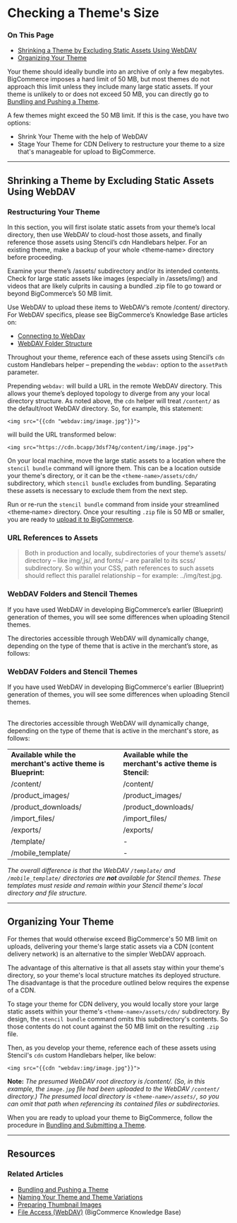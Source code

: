 # Checking a Theme's Size

<div class="otp" id="no-index">
	<h3> On This Page </h3>
	<ul>
    <li><a href="#checking_shrinking">Shrinking a Theme by Excluding Static Assets Using WebDAV</a></li>
    <li><a href="#checking_organizing">Organizing Your Theme</a></li>
	</ul>
</div>

Your theme should ideally bundle into an archive of only a few megabytes. BigCommerce imposes a hard limit of 50 MB, but most themes do not approach this limit unless they include many large static assets. If your theme is unlikely to or does not exceed 50 MB, you can directly go to [Bundling and Pushing a Theme](https://developer.bigcommerce.com/stencil-docs/deploying-a-theme/bundling-and-pushing).

A few themes might exceed the 50 MB limit. If this is the case, you have two options:
* Shrink Your Theme with the help of WebDAV
* Stage Your Theme for CDN Delivery to restructure your theme to a size that's manageable for upload to BigCommerce.

---

<a href='#checking_shrinking' aria-hidden='true' class='block-anchor'  id='checking_shrinking'><i aria-hidden='true' class='linkify icon'></i></a>

## Shrinking a Theme by Excluding Static Assets Using WebDAV

### Restructuring Your Theme

In this section, you will first isolate static assets from your theme’s local directory, then use WebDAV to cloud-host those assets, and finally reference those assets using Stencil’s cdn Handlebars helper. For an existing theme, make a backup of your whole <theme‑name> directory before proceeding.

Examine your theme’s /assets/ subdirectory and/or its intended contents. Check for large static assets like images (especially in /assets/img/) and videos that are likely culprits in causing a bundled .zip file to go toward or beyond BigCommerce’s 50 MB limit.

Use WebDAV to upload these items to WebDAV’s remote /content/ directory. For WebDAV specifics, please see BigCommerce’s Knowledge Base articles on:

* [Connecting to WebDav](https://support.bigcommerce.com/s/article/File-Access-WebDAV#manual)
* [WebDAV Folder Structure](https://support.bigcommerce.com/s/article/File-Access-WebDAV#folder)

Throughout your theme, reference each of these assets using Stencil’s `cdn` custom Handlebars helper – prepending the `webdav:` option to the `assetPath` parameter.

Prepending `webdav:` will build a URL in the remote WebDAV directory. This allows your theme’s deployed topology to diverge from any your local directory structure. As noted above, the `cdn` helper will treat `/content/` as the default/root WebDAV directory. So, for example, this statement:

`<img src="{{cdn "webdav:img/image.jpg"}}">`

will build the URL transformed below:

`<img src="https://cdn.bcapp/3dsf74g/content/img/image.jpg">`

On your local machine, move the large static assets to a location where the `stencil bundle` command will ignore them. This can be a location outside your theme's directory, or it can be the `<theme-name>/assets/cdn/` subdirectory, which `stencil bundle` excludes from bundling. Separating these assets is necessary to exclude them from the next step.

Run or re-run the `stencil bundle` command from inside your streamlined <theme‑name> directory. Once your resulting `.zip` file is 50 MB or smaller, you are ready to [upload it to BigCommerce](https://developer.bigcommerce.com/stencil-docs/deploying-a-theme/bundling-and-pushing).

<div class="HubBlock--callout">
<div class="CalloutBlock--warning">
<div class="HubBlock-content">

<!-- theme: warning -->

### URL References to Assets

> Both in production and locally, subdirectories of your theme’s assets/ directory – like img/,js/, and fonts/ – are parallel to its scss/ subdirectory. So within your CSS, path references to such assets should reflect this parallel relationship – for example: ../img/test.jpg.

</div>
</div>
</div>

### WebDAV Folders and Stencil Themes

If you have used WebDAV in developing BigCommerce’s earlier (Blueprint) generation of themes, you will see some differences when uploading Stencil themes.


The directories accessible through WebDAV will dynamically change, depending on the type of theme that is active in the merchant’s store, as follows:

### WebDAV Folders and Stencil Themes

If you have used WebDAV in developing BigCommerce's earlier (Blueprint) generation of themes, you will see some differences when uploading Stencil themes.<br><br>

The directories accessible through WebDAV will dynamically change, depending on the type of theme that is active in the merchant's store, as follows:<p></p>

<table>
  <tr>
    <td><b>Available while the merchant's active theme is Blueprint:</b></td>
    <td class=""><b>Available while the merchant's active
      theme is Stencil:</b></td>
  </tr>
  <tr>
    <td>/content/</td>
    <td>/content/</td>
  </tr>
  <tr>
    <td>/product_images/</td>
    <td>/product_images/</td>
  </tr>
  <tr>
    <td>/product_downloads/</td>
    <td>/product_downloads/</td>
  </tr>
  <tr>
    <td>/import_files/</td>
    <td>/import_files/</td>
  </tr>
  <tr>
    <td>/exports/</td>
    <td>/exports/</td>
  </tr>
  <tr>
    <td>/template/</td>
    <td>-</td>
  </tr>
  <tr>
    <td>/mobile_template/</td>
    <td>-</td>
  </tr>
 </table>

<i>The overall difference is that the WebDAV `/template/` and `/mobile_template/` directories are <b>not</b> available for Stencil themes. These templates must reside and remain within your Stencil theme's local directory and file structure.</i>

---

<a href='#checking_organizing' aria-hidden='true' class='block-anchor'  id='checking_organizing'><i aria-hidden='true' class='linkify icon'></i></a>

## Organizing Your Theme

For themes that would otherwise exceed BigCommerce's 50 MB limit on uploads, delivering your theme's large static assets via a CDN (content delivery network) is an alternative to the simpler WebDAV approach.

The advantage of this alternative is that all assets stay within your theme's directory, so your theme's local structure matches its deployed structure. The disadvantage is that the procedure outlined below requires the expense of a CDN.

To stage your theme for CDN delivery, you would locally store your large static assets within your theme's
`<theme-name>/assets/cdn/` subdirectory. By design, the `stencil bundle` command omits this subdirectory's contents. So those contents do not count against the 50 MB limit on the resulting `.zip` file.

Then, as you develop your theme, reference each of these assets using Stencil's `cdn` custom Handlebars helper, like below:

`<img src="{{cdn "webdav:img/image.jpg"}}">`

**Note:** _The presumed WebDAV root directory is /content/. (So, in this example, the `image.jpg` file had been uploaded to the WebDAV `/content/` directory.) The presumed local directory is `<theme-name>/assets/`, so you can omit that path when referencing its contained files or subdirectories._

When you are ready to upload your theme to BigCommerce, follow the procedure in [Bundling and Submitting a Theme](https://developer.bigcommerce.com/stencil-docs/deploying-a-theme/bundling-and-pushing).


---

## Resources

### Related Articles
* [Bundling and Pushing a Theme](https://developer.bigcommerce.com/stencil-docs/deploying-a-theme/bundling-and-pushing)
* [Naming Your Theme and Theme Variations](https://developer.bigcommerce.com/stencil-docs/deploying-a-theme/naming-your-theme)
* [Preparing Thumbnail Images](https://developer.bigcommerce.com/stencil-docs/deploying-a-theme/preparing-thumbnail-images)
* [File Access (WebDAV)](https://support.bigcommerce.com/s/article/File-Access-WebDAV#manual) (BigCommerce Knowledge Base)